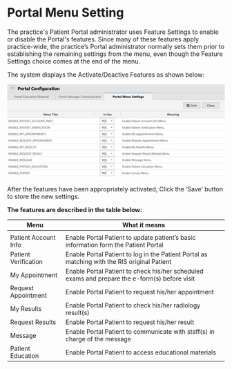 # Portal Menu Setting

The practice's Patient Portal administrator uses Feature Settings to enable or disable the Portal's features. Since many of these features apply practice-wide, the practice’s Portal administrator normally sets them prior to establishing the remaining settings from the menu, even though the Feature Settings choice comes at the end of the menu.

The system displays the Activate/Deactive Features as shown below:

![](<../../.gitbook/assets/image (23).png>)

After the features have been appropriately activated, Click the ‘Save’ button to store the new settings.&#x20;

**The features are described in the table below:**

| Menu                 | What it means                                                                                 |
| -------------------- | --------------------------------------------------------------------------------------------- |
|                      |                                                                                               |
| Patient Account Info | Enable Portal Patient to update patient’s basic information form the Patient Portal           |
| Patient Verification | Enable Portal Patient to log in the Patient Portal as matching with the RIS original Patient  |
| My Appointment       | Enable Portal Patient to check his/her scheduled exams and prepare the e-form(s) before visit |
| Request Appointment  | Enable Portal Patient to request his/her appointment                                          |
| My Results           | Enable Portal Patient to check his/her radiology result(s)                                    |
| Request Results      | Enable Portal Patient to request his/her result                                               |
| Message              | Enable Portal Patient to communicate with staff(s) in charge of the message                   |
| Patient Education    | Enable Portal Patient to access educational materials                                         |



